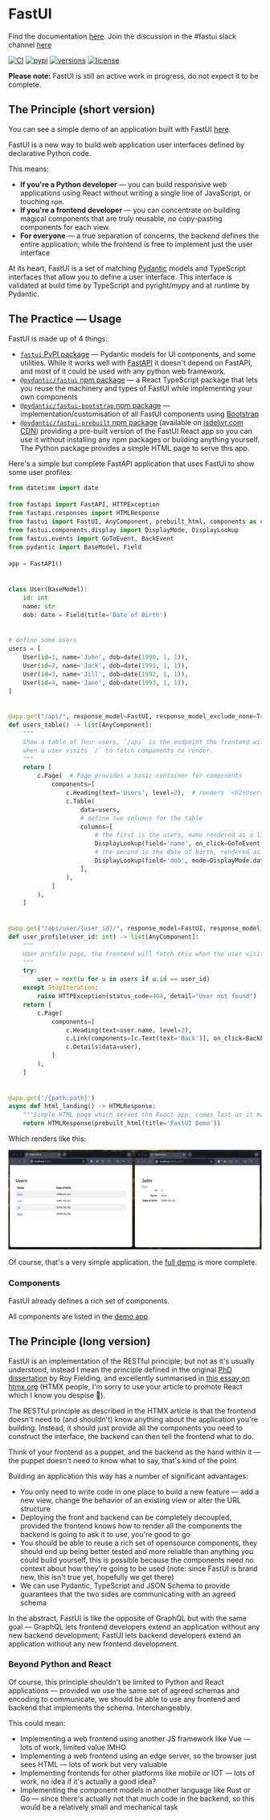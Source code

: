 # FastUI

Find the documentation [here](https://docs.pydantic.dev/fastui/).
Join the discussion in the #fastui slack channel [here](https://pydanticlogfire.slack.com)

[![CI](https://github.com/pydantic/FastUI/actions/workflows/ci.yml/badge.svg)](https://github.com/pydantic/FastUI/actions?query=event%3Apush+branch%3Amain+workflow%3ACI)
[![pypi](https://img.shields.io/pypi/v/fastui.svg)](https://pypi.python.org/pypi/fastui)
[![versions](https://img.shields.io/pypi/pyversions/fastui.svg)](https://github.com/pydantic/FastUI)
[![license](https://img.shields.io/github/license/pydantic/FastUI.svg)](https://github.com/pydantic/FastUI/blob/main/LICENSE)

**Please note:** FastUI is still an active work in progress, do not expect it to be complete.

## The Principle (short version)

You can see a simple demo of an application built with FastUI [here](https://fastui-demo.onrender.com).

FastUI is a new way to build web application user interfaces defined by declarative Python code.

This means:

- **If you're a Python developer** — you can build responsive web applications using React without writing a single line of JavaScript, or touching `npm`.
- **If you're a frontend developer** — you can concentrate on building magical components that are truly reusable, no copy-pasting components for each view.
- **For everyone** — a true separation of concerns, the backend defines the entire application; while the frontend is free to implement just the user interface

At its heart, FastUI is a set of matching [Pydantic](https://docs.pydantic.dev) models and TypeScript interfaces that allow you to define a user interface. This interface is validated at build time by TypeScript and pyright/mypy and at runtime by Pydantic.

## The Practice — Usage

FastUI is made up of 4 things:

- [`fastui` PyPI package](https://pypi.python.org/pypi/fastui) — Pydantic models for UI components, and some utilities. While it works well with [FastAPI](https://fastapi.tiangolo.com) it doesn't depend on FastAPI, and most of it could be used with any python web framework.
- [`@pydantic/fastui` npm package](https://www.npmjs.com/package/@pydantic/fastui) — a React TypeScript package that lets you reuse the machinery and types of FastUI while implementing your own components
- [`@pydantic/fastui-bootstrap` npm package](https://www.npmjs.com/package/@pydantic/fastui-bootstrap) — implementation/customisation of all FastUI components using [Bootstrap](https://getbootstrap.com)
- [`@pydantic/fastui-prebuilt` npm package](https://www.jsdelivr.com/package/npm/@pydantic/fastui-prebuilt) (available on [jsdelivr.com CDN](https://www.jsdelivr.com/package/npm/@pydantic/fastui-prebuilt)) providing a pre-built version of the FastUI React app so you can use it without installing any npm packages or building anything yourself. The Python package provides a simple HTML page to serve this app.

Here's a simple but complete FastAPI application that uses FastUI to show some user profiles:

```python
from datetime import date

from fastapi import FastAPI, HTTPException
from fastapi.responses import HTMLResponse
from fastui import FastUI, AnyComponent, prebuilt_html, components as c
from fastui.components.display import DisplayMode, DisplayLookup
from fastui.events import GoToEvent, BackEvent
from pydantic import BaseModel, Field

app = FastAPI()


class User(BaseModel):
    id: int
    name: str
    dob: date = Field(title='Date of Birth')


# define some users
users = [
    User(id=1, name='John', dob=date(1990, 1, 1)),
    User(id=2, name='Jack', dob=date(1991, 1, 1)),
    User(id=3, name='Jill', dob=date(1992, 1, 1)),
    User(id=4, name='Jane', dob=date(1993, 1, 1)),
]


@app.get("/api/", response_model=FastUI, response_model_exclude_none=True)
def users_table() -> list[AnyComponent]:
    """
    Show a table of four users, `/api` is the endpoint the frontend will connect to
    when a user visits `/` to fetch components to render.
    """
    return [
        c.Page(  # Page provides a basic container for components
            components=[
                c.Heading(text='Users', level=2),  # renders `<h2>Users</h2>`
                c.Table(
                    data=users,
                    # define two columns for the table
                    columns=[
                        # the first is the users, name rendered as a link to their profile
                        DisplayLookup(field='name', on_click=GoToEvent(url='/user/{id}/')),
                        # the second is the date of birth, rendered as a date
                        DisplayLookup(field='dob', mode=DisplayMode.date),
                    ],
                ),
            ]
        ),
    ]


@app.get("/api/user/{user_id}/", response_model=FastUI, response_model_exclude_none=True)
def user_profile(user_id: int) -> list[AnyComponent]:
    """
    User profile page, the frontend will fetch this when the user visits `/user/{id}/`.
    """
    try:
        user = next(u for u in users if u.id == user_id)
    except StopIteration:
        raise HTTPException(status_code=404, detail="User not found")
    return [
        c.Page(
            components=[
                c.Heading(text=user.name, level=2),
                c.Link(components=[c.Text(text='Back')], on_click=BackEvent()),
                c.Details(data=user),
            ]
        ),
    ]


@app.get('/{path:path}')
async def html_landing() -> HTMLResponse:
    """Simple HTML page which serves the React app, comes last as it matches all paths."""
    return HTMLResponse(prebuilt_html(title='FastUI Demo'))
```

Which renders like this:

![screenshot](https://raw.githubusercontent.com/pydantic/FastUI/main/screenshot.png)

Of course, that's a very simple application, the [full demo](https://fastui-demo.onrender.com) is more complete.

### Components

FastUI already defines a rich set of components.

All components are listed in the [demo app](https://fastui-demo.onrender.com).

## The Principle (long version)

FastUI is an implementation of the RESTful principle; but not as it's usually understood, instead I mean the principle defined in the original [PhD dissertation](https://ics.uci.edu/~fielding/pubs/dissertation/rest_arch_style.htm) by Roy Fielding, and excellently summarised in [this essay on htmx.org](https://htmx.org/essays/how-did-rest-come-to-mean-the-opposite-of-rest/) (HTMX people, I'm sorry to use your article to promote React which I know you despise 🙏).

The RESTful principle as described in the HTMX article is that the frontend doesn't need to (and shouldn't) know anything about the application you're building. Instead, it should just provide all the components you need to construct the interface, the backend can then tell the frontend what to do.

Think of your frontend as a puppet, and the backend as the hand within it — the puppet doesn't need to know what to say, that's kind of the point.

Building an application this way has a number of significant advantages:

- You only need to write code in one place to build a new feature — add a new view, change the behavior of an existing view or alter the URL structure
- Deploying the front and backend can be completely decoupled, provided the frontend knows how to render all the components the backend is going to ask it to use, you're good to go
- You should be able to reuse a rich set of opensource components, they should end up being better tested and more reliable than anything you could build yourself, this is possible because the components need no context about how they're going to be used (note: since FastUI is brand new, this isn't true yet, hopefully we get there)
- We can use Pydantic, TypeScript and JSON Schema to provide guarantees that the two sides are communicating with an agreed schema

In the abstract, FastUI is like the opposite of GraphQL but with the same goal — GraphQL lets frontend developers extend an application without any new backend development; FastUI lets backend developers extend an application without any new frontend development.

### Beyond Python and React

Of course, this principle shouldn't be limited to Python and React applications — provided we use the same set of agreed schemas and encoding to communicate, we should be able to use any frontend and backend that implements the schema. Interchangeably.

This could mean:

- Implementing a web frontend using another JS framework like Vue — lots of work, limited value IMHO
- Implementing a web frontend using an edge server, so the browser just sees HTML — lots of work but very valuable
- Implementing frontends for other platforms like mobile or IOT — lots of work, no idea if it's actually a good idea?
- Implementing the component models in another language like Rust or Go — since there's actually not that much code in the backend, so this would be a relatively small and mechanical task
